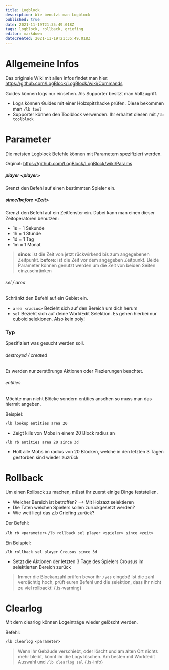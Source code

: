 ```yaml
---
title: Logblock
description: Wie benutzt man Logblock
published: true
date: 2021-11-19T21:35:49.018Z
tags: logblock, rollback, griefing
editor: markdown
dateCreated: 2021-11-19T21:35:49.018Z
---
```


# Allgemeine Infos
Das originale Wiki mit allen Infos findet man hier: https://github.com/LogBlock/LogBlock/wiki/Commands

Guides können logs nur einsehen. Als Supporter besitzt man Vollzugriff.

- Logs können Guides mit einer Holzspitzhacke prüfen. Diese bekommen man `/lb tool`
- Supporter können den Toolblock verwenden. Ihr erhaltet diesen mit `/lb toolblock`

# Parameter

Die meisten Logblock Befehle können mit Parametern spezifiziert werden.

Orginal: https://github.com/LogBlock/LogBlock/wiki/Params <p>

##### player <player\>
Grenzt den Befehl auf einen bestimmten Spieler ein.

##### since/before <Zeit\>

Grenzt den Befehl auf ein Zeitfenster ein. Dabei kann man einen dieser Zeitoperatoren benutzen:

- 1s = 1 Sekunde
- 1h = 1 Stunde
- 1d = 1 Tag
- 1m = 1 Monat
> **since**: ist die Zeit von jetzt rückwirkend bis zum angegebenen Zeitpunkt.
> **before**: ist die Zeit vor dem angegeben Zeitpunkt.
> Beide Parameter können genutzt werden um die Zeit von beiden Seiten einzuschränken


###### sel / area
Schränkt den Befehl auf ein Gebiet ein.


- `area <radius>` Bezieht sich auf den Bereich um dich herum
- `sel` Bezieht sich auf deine WorldEdit Selektion. Es gehen hierbei nur cuboid selekionen. Also kein poly!

### Typ

Spezifiziert was gesucht werden soll.

###### destroyed / created

Es werden nur zerstörungs Aktionen oder Plazierungen beachtet.

###### entities 

Möchte man nicht Blöcke sondern entities ansehen so muss man das hiermit angeben.

Beispiel:

`/lb lookup entities area 20` 
- Zeigt kills von Mobs in einem 20 Block radius an

`/lb rb entities area 20 since 3d`
- Holt alle Mobs im radius von 20 Blöcken, welche in den letzten 3 Tagen gestorben sind wieder zuzrück






# Rollback

Um einen Rollback zu machen, müsst ihr zuerst einige Dinge feststellen.

- Welcher Bereich ist betroffen? --> Mit Holzaxt selektieren
- Die Taten welchen Spielers sollen zurückgesetzt werden?
- Wie weit liegt das z.b Griefing zurück?

Der Befehl:

`/lb rb <parameter>`
`/lb rollback sel player <spieler> since <zeit>`

Ein Beispiel:

`/lb rollback sel player Crousus since 3d`
- Setzt die Aktionen der letzten 3 Tage des Spielers Crousus im selektierten Bereich zurück

> Immer die Blockanzahl prüfen bevor ihr `/yes` eingebt! Ist die zahl verdächtig hoch, prüft euren Befehl und die selektion, dass ihr nicht zu viel rollbackt!
{.is-warning}


# Clearlog

Mit dem clearlog können Logeinträge wieder gelöscht werden.

Befehl:

`/lb clearlog <parameter>`

> Wenn ihr Gebäude verschiebt, oder löscht und am alten Ort nichts mehr bleibt, könnt ihr die Logs löschen. Am besten mit Worldedit Auswahl und `/lb clearlog sel`
{.is-info}








